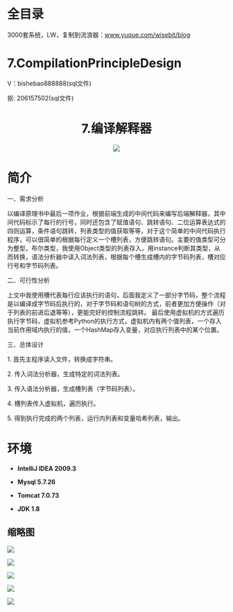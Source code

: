 # 全目录

3000套系统，LW，复制到流浪器：www.yuque.com/wisebit/blog

# 7.CompilationPrincipleDesign


<p>V：bishebao888888(sql文件)</p>
<p>抠: 206157502(sql文件)</p>

<p><h1 align="center">7.编译解释器</h1></p>

<p align="center">
	<img src="https://img.shields.io/badge/jdk-1.8-orange.svg"/>
</p>

# 简介
>
> 
>
>
 <p>一、需求分析</p>
 <p>以编译原理书中最后一项作业，根据前端生成的中间代码来编写后端解释器，其中间代码标示了每行的行号，同时还包含了赋值语句、跳转语句、二位运算表达式的四则运算，条件语句跳转，列表类型的值获取等等，对于这个简单的中间代码执行程序，可以很简单的根据每行定义一个槽列表，方便跳转语句。主要的值类型可分为整型，布尔类型，我使用Object类型的列表存入，用instance判断其类型，从而转换，语法分析器中读入词法列表，根据每个槽生成槽内的字节码列表，槽对应行号和字节码列表。</p>
 <p>二、可行性分析</p>

 <p>上文中我使用槽代表每行应该执行的语句，后面我定义了一部分字节码，整个流程是以编译成字节码后执行的，对于字节码和语句树的方式，前者更加方便操作（对于列表的前进后退等等），更能完好的控制流程跳转。
 最后使用虚拟机的方式遍历执行字节码，虚拟机参考Python的执行方式，虚拟机内有两个值列表，一个存入当前作用域内执行的值，一个HashMap存入变量，对应执行列表中的某个位置。</p>
 

 <p>三、总体设计</p>
 <p>1.   首先主程序读入文件，转换成字符串。</p>
 <p>2.   传入词法分析器，生成特定的词法列表。</p>
 <p>3.   传入语法分析器，生成槽列表（字节码列表）。</p>
 <p>4.   槽列表传入虚拟机，遍历执行。</p>
 <p>5.   得到执行完成的两个列表，运行内列表和变量哈希列表，输出。</p>




# 环境

- <b>IntelliJ IDEA 2009.3</b>

- <b>Mysql 5.7.26</b>

- <b>Tomcat 7.0.73</b>

- <b>JDK 1.8</b>


## 缩略图

![](https://bitwise.oss-cn-heyuan.aliyuncs.com/2024/9/10/abe93df6-d5c0-4390-a99b-7a8d82db6a8b.png)

![](https://bitwise.oss-cn-heyuan.aliyuncs.com/2024/9/10/00acfd3c-1506-4477-92c2-b85652562619.png)

![](https://bitwise.oss-cn-heyuan.aliyuncs.com/2024/9/10/4fffd63a-7180-47b4-b829-5bb830b3abc3.png)

![](https://bitwise.oss-cn-heyuan.aliyuncs.com/2024/9/10/d5628a16-db8d-4c40-b873-a7589368601f.png)

![](https://bitwise.oss-cn-heyuan.aliyuncs.com/2024/9/10/7529a8ab-f832-4aab-b7a1-92090f0fc3b0.png)

